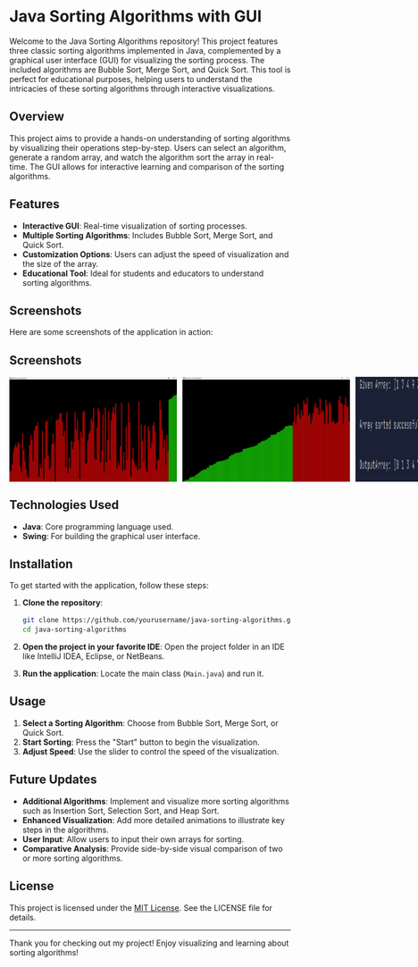# Java Sorting Algorithms with GUI

Welcome to the Java Sorting Algorithms repository! This project features three classic sorting algorithms implemented in Java, complemented by a graphical user interface (GUI) for visualizing the sorting process. The included algorithms are Bubble Sort, Merge Sort, and Quick Sort. This tool is perfect for educational purposes, helping users to understand the intricacies of these sorting algorithms through interactive visualizations.

## Overview

This project aims to provide a hands-on understanding of sorting algorithms by visualizing their operations step-by-step. Users can select an algorithm, generate a random array, and watch the algorithm sort the array in real-time. The GUI allows for interactive learning and comparison of the sorting algorithms.

## Features

- **Interactive GUI**: Real-time visualization of sorting processes.
- **Multiple Sorting Algorithms**: Includes Bubble Sort, Merge Sort, and Quick Sort.
- **Customization Options**: Users can adjust the speed of visualization and the size of the array.
- **Educational Tool**: Ideal for students and educators to understand sorting algorithms.

## Screenshots

Here are some screenshots of the application in action:

<h2>Screenshots</h2>
<div style="display: flex;">
  <img src="res/images/screenshot1.png" alt="Sorting Visualization 1" width="300" style="margin-right: 10px;">
  <img src="res/images/screenshot2.png" alt="Sorting Visualization 2" width="300" style="margin-right: 10px;">
  <img src="res/images/screenshot3.png" alt="Sorting Visualization 3" width="300">
</div>

## Technologies Used

- **Java**: Core programming language used.
- **Swing**: For building the graphical user interface.

## Installation

To get started with the application, follow these steps:

1. **Clone the repository**:
   ```bash
   git clone https://github.com/yourusername/java-sorting-algorithms.git
   cd java-sorting-algorithms
   ```

2. **Open the project in your favorite IDE**: Open the project folder in an IDE like IntelliJ IDEA, Eclipse, or NetBeans.

3. **Run the application**: Locate the main class (`Main.java`) and run it.

## Usage

1. **Select a Sorting Algorithm**: Choose from Bubble Sort, Merge Sort, or Quick Sort.
2. **Start Sorting**: Press the "Start" button to begin the visualization.
3. **Adjust Speed**: Use the slider to control the speed of the visualization.

## Future Updates

- **Additional Algorithms**: Implement and visualize more sorting algorithms such as Insertion Sort, Selection Sort, and Heap Sort.
- **Enhanced Visualization**: Add more detailed animations to illustrate key steps in the algorithms.
- **User Input**: Allow users to input their own arrays for sorting.
- **Comparative Analysis**: Provide side-by-side visual comparison of two or more sorting algorithms.

## License

This project is licensed under the [MIT License](LICENSE). See the LICENSE file for details.

---

Thank you for checking out my project! Enjoy visualizing and learning about sorting algorithms!
